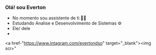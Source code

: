 ### Olá! sou Everton 
 
- No momento sou assistente de ti 👨‍💻
- Estudando Analise e Desenvolvimento de Sistemas ⚙️
- Ele/ dele
- 
  <div>
 <a href-"https://www.intagram.com/evertondso" target="_blank"><img scr+"
